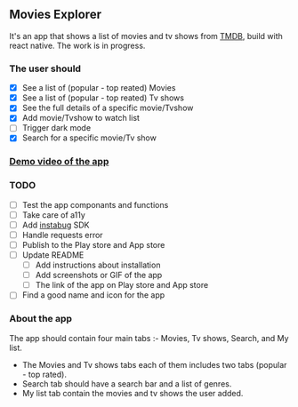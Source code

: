 ## Movies Explorer

It's an app that shows a list of movies and tv shows from [TMDB](https://www.themoviedb.org/documentation/api), build with react native.
The work is in progress.

### The user should

- [x] See a list of (popular - top reated) Movies
- [x] See a list of (popular - top reated) Tv shows
- [x] See the full details of a specific movie/Tvshow
- [x] Add movie/Tvshow to watch list  
- [ ] Trigger dark mode
- [x] Search for a specific movie/Tv show

### [Demo video of the app](https://github.com/AlaaElden98/Movies-Explorer/issues/5)
### TODO

- [ ] Test the app componants and functions
- [ ] Take care of a11y
- [ ] Add [instabug](https://docs.instabug.com/docs/react-native-integration) SDK
- [ ] Handle requests error
- [ ] Publish to the Play store and App store
- [ ] Update README
    - [ ] Add instructions about installation
    - [ ] Add screenshots or GIF of the app
    - [ ] The link of the app on Play store and App store
- [ ] Find a good name and icon for the app

### About the app

The app should contain four main tabs :- Movies, Tv shows, Search, and My list.

* The Movies and Tv shows tabs each of them includes two tabs (popular - top rated).
* Search tab should have a search bar and a list of genres.
* My list tab contain the movies and tv shows the user added.

